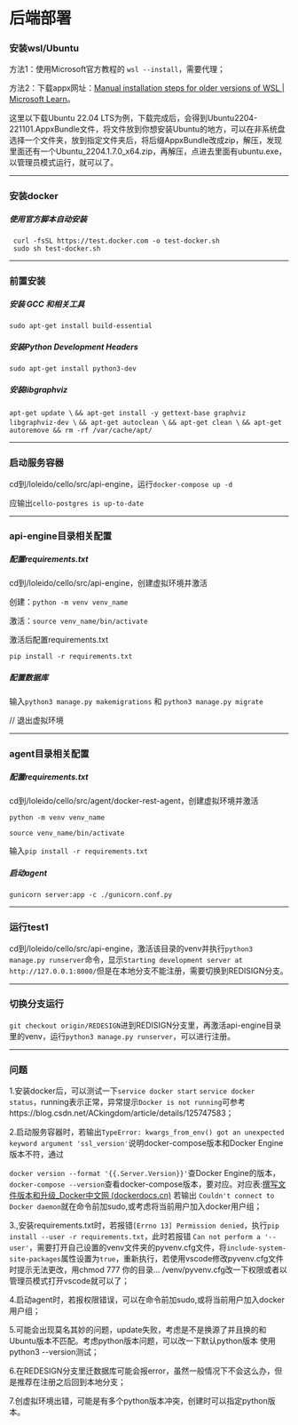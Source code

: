 # 后端部署

### 安装wsl/Ubuntu

方法1：使用Microsoft官方教程的 `wsl --install`，需要代理；

方法2：下载appx网址：[Manual installation steps for older versions of WSL | Microsoft Learn](https://learn.microsoft.com/en-us/windows/wsl/install-manual#downloading-distributions)。

这里以下载Ubuntu 22.04 LTS为例，下载完成后，会得到Ubuntu2204-221101.AppxBundle文件，将文件放到你想安装Ubuntu的地方，可以在非系统盘选择一个文件夹，放到指定文件夹后，将后缀AppxBundle改成zip，解压，发现里面还有一个Ubuntu_2204.1.7.0_x64.zip，再解压，点进去里面有ubuntu.exe，以管理员模式运行，就可以了。

------

### 安装docker

##### 使用官方脚本自动安装

```
 curl -fsSL https://test.docker.com -o test-docker.sh
 sudo sh test-docker.sh
```

------

### 前置安装

##### 安装 GCC 和相关工具

 `sudo apt-get install build-essential`

##### 安装Python Development Headers

`sudo apt-get install python3-dev`

##### 安装libgraphviz

`apt-get update \`
`&& apt-get install -y gettext-base graphviz libgraphviz-dev \`
`&& apt-get autoclean \`
`&& apt-get clean \`
`&& apt-get autoremove && rm -rf /var/cache/apt/`

------

### 启动服务容器

cd到/loleido/cello/src/api-engine，运行`docker-compose up -d`

应输出`cello-postgres is up-to-date` 

------

### api-engine目录相关配置

##### 配置requirements.txt

cd到/loleido/cello/src/api-engine，创建虚拟环境并激活

创建：`python -m venv venv_name`

激活：`source venv_name/bin/activate`

激活后配置requirements.txt 

`pip install -r requirements.txt`

##### 配置数据库

输入`python3 manage.py makemigrations` 和 `python3 manage.py migrate`

// 退出虚拟环境

------

### agent目录相关配置

##### 配置requirements.txt

cd到/loleido/cello/src/agent/docker-rest-agent，创建虚拟环境并激活

`python -m venv venv_name`

`source venv_name/bin/activate`

输入`pip install -r requirements.txt`

##### 启动agent

`gunicorn server:app -c ./gunicorn.conf.py`

------

### 运行test1

cd到/loleido/cello/src/api-engine，激活该目录的venv并执行`python3 manage.py runserver`命令，显示`Starting development server at http://127.0.0.1:8000/`但是在本地分支不能注册，需要切换到REDISIGN分支。

------

### 切换分支运行

`git checkout origin/REDESIGN`进到REDISIGN分支里，再激活api-engine目录里的venv，运行`python3 manage.py runserver`，可以进行注册。

------

### 问题

1.安装docker后，可以测试一下`service docker start` `service docker status`，running表示正常，异常提示`Docker is not running`可参考https://blog.csdn.net/ACkingdom/article/details/125747583；

2.启动服务容器时，若输出`TypeError: kwargs_from_env() got an unexpected keyword argument 'ssl_version'`说明docker-compose版本和Docker Engine版本不符，通过 

`docker version --format '{{.Server.Version}}'`查Docker Engine的版本，`docker-compose --version`查看docker-compose版本，要对应。对应表:[撰写文件版本和升级_Docker中文网 (dockerdocs.cn)](https://dockerdocs.cn/compose/compose-file/compose-versioning/)  若输出 `Couldn't connect to Docker daemon`就在命令前加sudo,或考虑将当前用户加入docker用户组；

3.,安装requirements.txt时，若报错`[Errno 13] Permission denied`，执行`pip install --user -r requirements.txt`，此时若报错 `Can not perform a '--user'`，需要打开自己设置的venv文件夹的pyvenv.cfg文件，将`include-system-site-packages`属性设置为`true`，重新执行，若使用vscode修改pyvenv.cfg文件时提示无法更改，用chmod 777  你的目录... /venv/pyvenv.cfg改一下权限或者以管理员模式打开vscode就可以了；

4.启动agent时，若报权限错误，可以在命令前加sudo,或将当前用户加入docker用户组；

5.可能会出现莫名其妙的问题，update失败，考虑是不是换源了并且换的和Ubuntu版本不匹配。考虑python版本问题，可以改一下默认python版本 使用python3 --version测试；

6.在REDESIGN分支里迁数据库可能会报error，虽然一般情况下不会这么办，但是推荐在注册之后回到本地分支；

7.创虚拟环境出错，可能是有多个python版本冲突，创建时可以指定python版本。

